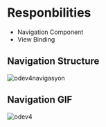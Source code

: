 # Responbilities 
- Navigation Component
- View Binding


## Navigation Structure

![odev4navigasyon](https://github.com/ozenkadir/TechCareer-KotlinBootcamp-Assignment4/assets/92018201/6e079816-1587-463f-91b5-bc71f2bb5b06)


## Navigation GIF

![odev4](https://github.com/ozenkadir/TechCareer-KotlinBootcamp-Assignment4/assets/92018201/9b518f47-bf54-48c9-aa46-a3b00756f003)
